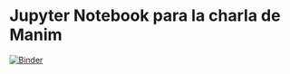 # Jupyter Notebook para la charla de Manim

[![Binder](https://mybinder.org/badge_logo.svg)](https://mybinder.org/v2/gh/MathLike/charla-manim-notebook/master?labpath=notebook.ipynb)